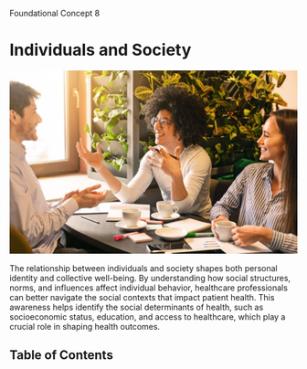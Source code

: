 Foundational Concept 8
# Individuals and Society
![Cover image](assets/cover_individuals.jpg)

The relationship between individuals and society shapes both personal identity and collective well-being. By understanding how social structures, norms, and influences affect individual behavior, healthcare professionals can better navigate the social contexts that impact patient health. This awareness helps identify the social determinants of health, such as socioeconomic status, education, and access to healthcare, which play a crucial role in shaping health outcomes.

## Table of Contents

